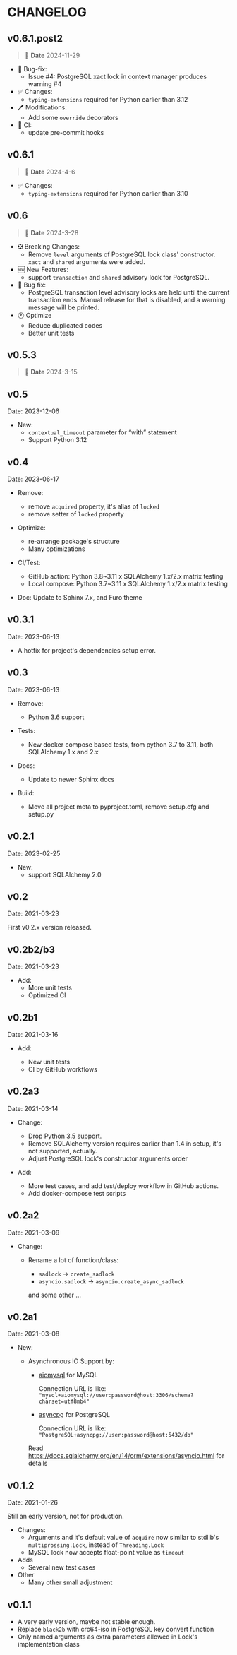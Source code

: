 # CHANGELOG

## v0.6.1.post2

> 📅 **Date** 2024-11-29

- 🐛 Bug-fix:
  - Issue #4: PostgreSQL xact lock in context manager produces warning #4
- ✅ Changes:
  - `typing-extensions` required for Python earlier than 3.12
- 🖊️ Modifications:
  - Add some `override` decorators
- 🎯 CI:
  - update pre-commit hooks

## v0.6.1

> 📅 **Date** 2024-4-6

- ✅ Changes:
  - `typing-extensions` required for Python earlier than 3.10

## v0.6

> 📅 **Date** 2024-3-28

- ❎ Breaking Changes:
  - Remove `level` arguments of PostgreSQL lock class' constructor.
    `xact` and `shared` arguments were added.
- 🆕 New Features:
  - support `transaction` and `shared` advisory lock for PostgreSQL.
- 🐛 Bug fix:
  - PostgreSQL transaction level advisory locks are held until the current transaction ends.
    Manual release for that is disabled, and a warning message will be printed.
- 🕐 Optimize
  - Reduce duplicated codes
  - Better unit tests

## v0.5.3

> 📅 **Date** 2024-3-15

## v0.5

Date: 2023-12-06

- New:
  - `contextual_timeout` parameter for “with” statement
  - Support Python 3.12

## v0.4

Date: 2023-06-17

- Remove:
  - remove `acquired` property, it's alias of `locked`
  - remove setter of `locked` property

- Optimize:
  - re-arrange package's structure
  - Many optimizations

- CI/Test:
  - GitHub action: Python 3.8~3.11 x SQLAlchemy 1.x/2.x matrix testing
  - Local compose: Python 3.7~3.11 x SQLAlchemy 1.x/2.x matrix testing

- Doc: Update to Sphinx 7.x, and Furo theme

## v0.3.1

Date: 2023-06-13

- A hotfix for project's dependencies setup error.

## v0.3

Date: 2023-06-13

- Remove:
  - Python 3.6 support

- Tests:
  - New docker compose based tests, from python 3.7 to 3.11, both SQLAlchemy 1.x and 2.x

- Docs:
  - Update to newer Sphinx docs

- Build:
  - Move all project meta to pyproject.toml, remove setup.cfg and setup.py

## v0.2.1

Date: 2023-02-25

- New:
  - support SQLAlchemy 2.0

## v0.2

Date: 2021-03-23

First v0.2.x version released.

## v0.2b2/b3

Date: 2021-03-23

- Add:
  - More unit tests
  - Optimized CI

## v0.2b1

Date: 2021-03-16

- Add:

  - New unit tests
  - CI by GitHub workflows

## v0.2a3

Date: 2021-03-14

- Change:

  - Drop Python 3.5 support.
  - Remove SQLAlchemy version requires earlier than 1.4 in setup, it's not supported, actually.
  - Adjust PostgreSQL lock's constructor arguments order

- Add:

  - More test cases, and add test/deploy workflow in GitHub actions.
  - Add docker-compose test scripts

## v0.2a2

Date: 2021-03-09

- Change:

  - Rename a lot of function/class:

    - `sadlock` -> `create_sadlock`
    - `asyncio.sadlock` -> `asyncio.create_async_sadlock`

    and some other ...

## v0.2a1

Date: 2021-03-08

- New:

  - Asynchronous IO Support by:

    - [aiomysql](https://github.com/aio-libs/aiomysql) for MySQL

      Connection URL is like: `"mysql+aiomysql://user:password@host:3306/schema?charset=utf8mb4"`

    - [asyncpg](https://github.com/MagicStack/asyncpg) for PostgreSQL

      Connection URL is like: `"PostgreSQL+asyncpg://user:password@host:5432/db"`

    Read <https://docs.sqlalchemy.org/en/14/orm/extensions/asyncio.html> for details

## v0.1.2

Date: 2021-01-26

Still an early version, not for production.

- Changes:
  - Arguments and it's default value of `acquire` now similar to stdlib's `multiprossing.Lock`, instead of `Threading.Lock`
  - MySQL lock now accepts float-point value as `timeout`
- Adds
  - Several new test cases
- Other
  - Many other small adjustment

## v0.1.1

- A very early version, maybe not stable enough.
- Replace `black2b` with crc64-iso in PostgreSQL key convert function
- Only named arguments as extra parameters allowed in Lock's implementation class
